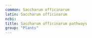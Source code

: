 ```yaml
---
common: Saccharum officinarum
latin: Saccharum officinarum
ncbi: 
title: Saccharum officinarum pathways
group: "Plants"
---
```

